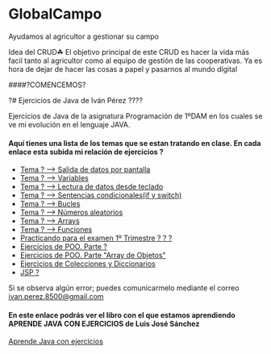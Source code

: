 # GlobalCampo
Ayudamos al agricultor a gestionar su campo

Idea del CRUD☘
El objetivo principal de este CRUD es hacer la vida más facil tanto al agricultor como al equipo de gestión de las cooperativas. Ya es hora de dejar de hacer las cosas a papel y pasarnos al mundo dígital

####?COMENCEMOS?

?# Ejercicios de Java de Iván Pérez ????

Ejercicios de Java de la asignatura Programación de 1ºDAM en los cuales se ve mi evolución en el lenguaje JAVA.

#### Aquí tienes una lista de los temas que se estan tratando en clase. En cada enlace esta subida mi relación de ejercicios ?



* [Tema ? --> Salida de datos por pantalla](https://github.com/ivanperezmolina/ejercicios-de-java/tree/master/Tema01)
* [Tema ? --> Variables](https://github.com/ivanperezmolina/ejercicios-de-java/tree/master/Tema02)
* [Tema ? --> Lectura de datos desde teclado](https://github.com/ivanperezmolina/ejercicios-de-java/tree/master/Tema03)
* [Tema ? --> Sentencias condicionales(if y switch)](https://github.com/ivanperezmolina/ejercicios-de-java/tree/master/Tema04)
* [Tema ? --> Bucles](https://github.com/ivanperezmolina/ejercicios-de-java/tree/master/Tema05)
* [Tema ? --> Números aleatorios](https://github.com/ivanperezmolina/ejercicios-de-java/tree/master/Tema06)
* [Tema ? --> Arrays](https://github.com/ivanperezmolina/ejercicios-de-java/tree/master/Tema07)
* [Tema ? --> Funciones](https://github.com/ivanperezmolina/ejercicios-de-java/tree/master/Tema08)
* [Practicando para el examen 1º Trimestre ? ? ?](https://github.com/ivanperezmolina/ejercicios-de-java/tree/master/Practicando%20para%20Examen)
* [Ejercicios de POO. Parte ?](https://github.com/ivanperezmolina/ejercicios-de-java/tree/master/Ejercicios%20de%20POO)
* [Ejercicios de POO. Parte "Array de Objetos"](https://github.com/ivanperezmolina/ejercicios-de-java/tree/master/Arrays%20de%20objetos)
* [Ejercicios de Colecciones y Diccionarios](https://github.com/ivanperezmolina/ejercicios-de-java/tree/master/Colecciones%20y%20Diccionarios)
* [JSP ?](https://github.com/ivanperezmolina/ejercicios-de-java/tree/master/JSP)

Si se observa algún error; puedes comunicarmelo mediante el correo ivan.perez.8500@gmail.com

#### En este enlace podrás ver el libro con el que estamos aprendiendo APRENDE JAVA CON EJERCICIOS de Luis José Sánchez

[Aprende Java con ejercicios](https://leanpub.com/aprendejava/)
